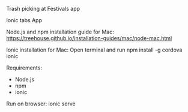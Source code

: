 Trash picking at Festivals app

Ionic tabs App

Node.js and npm installation guide for Mac:
https://treehouse.github.io/installation-guides/mac/node-mac.html

Ionic installation for Mac:
Open terminal and run
  npm install -g cordova ionic

Requirements:
- Node.js
- npm
- ionic

Run on browser: 
  ionic serve

